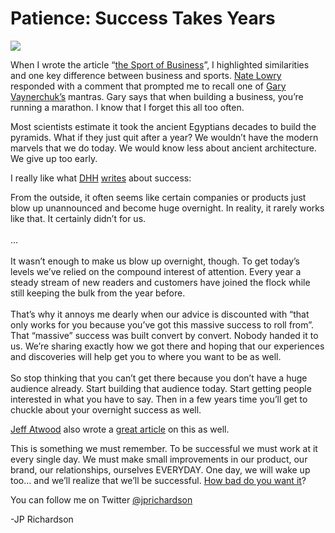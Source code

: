 <!--
id: 636853872
link: http://techneur.com/post/636853872/patience-success-takes-years
slug: patience-success-takes-years
date: Thu May 27 2010 01:36:00 GMT-0500 (CDT)
publish: 2010-05-027
tags: 
-->


Patience: Success Takes Years
=============================

![](http://media.tumblr.com/tumblr_l32fjbKmot1qzbc4f.jpg)

When I wrote the article “[the Sport of
Business](http://techneur.com/post/627751236/sport-of-business)”, I
highlighted similarities and one key difference between business and
sports. [Nate Lowry](http://twitter.com/natelowry) responded with a
comment that prompted me to recall one of [Gary
Vaynerchuk’s](http://garyvaynerchuk.com) mantras. Gary says that when
building a business, you’re running a marathon. I know that I forget
this all too often. 

Most scientists estimate it took the ancient Egyptians decades to build
the pyramids. What if they just quit after a year? We wouldn’t have the
modern marvels that we do today. We would know less about ancient
architecture. We give up too early.

I really like
what [DHH](http://twitter.com/dhh) [writes](http://37signals.com/svn/posts/1624-overnight-success-takes-years)
about success:

From the outside, it often seems like certain companies or products just
blow up unannounced and become huge overnight. In reality, it rarely
works like that. It certainly didn’t for us.\
\
 …\
\
 It wasn’t enough to make us blow up overnight, though. To get today’s
levels we’ve relied on the compound interest of attention. Every year a
steady stream of new readers and customers have joined the flock while
still keeping the bulk from the year before.\
\
 That’s why it annoys me dearly when our advice is discounted with “that
only works for you because you’ve got this massive success to roll
from”. That “massive” success was built convert by convert. Nobody
handed it to us. We’re sharing exactly how we got there and hoping that
our experiences and discoveries will help get you to where you want to
be as well.\
\
 So stop thinking that you can’t get there because you don’t have a huge
audience already. Start building that audience today. Start getting
people interested in what you have to say. Then in a few years time
you’ll get to chuckle about your overnight success as well.

[Jeff Atwood](http://twitter.com/codinghorror) also wrote a [great
article](http://www.codinghorror.com/blog/2009/01/overnight-success-it-takes-years.html)
on this as well.

This is something we must remember. To be successful we must work at it
every single day. We must make small improvements in our product, our
brand, our relationships, ourselves EVERYDAY. One day, we will wake up
too… and we’ll realize that we’ll be successful. [How bad do you want
it](http://techneur.com/post/552633852/how-bad-do-you-want-it)?

You can follow me on Twitter
[@jprichardson](http://twitter.com/jprichardson)

-JP Richardson

